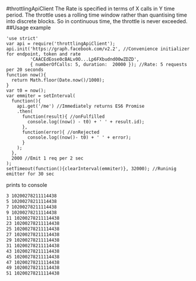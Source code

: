 #throttlingApiClient
The Rate is specified in terms of X calls in Y time period. The throttle uses a rolling time window rather than quantising time into discrete blocks. So in continuous time, the throttle is never exceeded.
##Usage example
```node
'use strict'
var api = require('throttlingApiClient');
api.init('https://graph.facebook.com/v2.2', //Convenience initializer for endpoint, token and rate
         'CAACEdEose0cBALv0O...Lp6FXbudnd00wZDZD',
         { numberOfCalls: 5, duration:  20000 }); //Rate: 5 requests per 20 seconds
function now(){
  return Math.floor(Date.now()/1000);
}
var t0 = now();
var emmiter = setInterval(
  function(){
    api.get('/me') //Immediately returns ES6 Promise
    .then(
      function(result){ //onFulfilled
        console.log((now() - t0) + ' ' + result.id);
      },
      function(error){ //onRejected
        console.log((now()- t0) + ' ' + error);
      }
    );
  },
  2000 //Emit 1 req per 2 sec
);
setTimeout(function(){clearInterval(emmiter)}, 32000); //Runinig emitter for 30 sec
```
prints to console
```bash
3 10200278211114438
5 10200278211114438
7 10200278211114438
9 10200278211114438
11 10200278211114438
23 10200278211114438
25 10200278211114438
27 10200278211114438
29 10200278211114438
31 10200278211114438
43 10200278211114438
45 10200278211114438
47 10200278211114438
49 10200278211114438
51 10200278211114438
```
